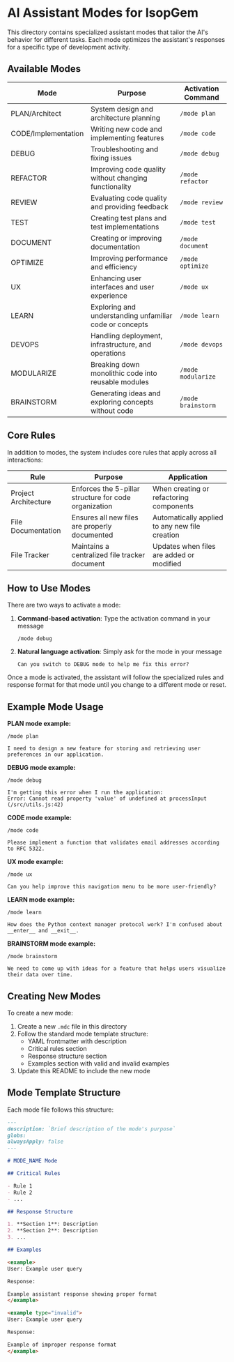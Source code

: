 # AI Assistant Modes for IsopGem

This directory contains specialized assistant modes that tailor the AI's behavior for different tasks. Each mode optimizes the assistant's responses for a specific type of development activity.

## Available Modes

| Mode | Purpose | Activation Command |
|------|---------|-------------------|
| PLAN/Architect | System design and architecture planning | `/mode plan` |
| CODE/Implementation | Writing new code and implementing features | `/mode code` |
| DEBUG | Troubleshooting and fixing issues | `/mode debug` |
| REFACTOR | Improving code quality without changing functionality | `/mode refactor` |
| REVIEW | Evaluating code quality and providing feedback | `/mode review` |
| TEST | Creating test plans and test implementations | `/mode test` |
| DOCUMENT | Creating or improving documentation | `/mode document` |
| OPTIMIZE | Improving performance and efficiency | `/mode optimize` |
| UX | Enhancing user interfaces and user experience | `/mode ux` |
| LEARN | Exploring and understanding unfamiliar code or concepts | `/mode learn` |
| DEVOPS | Handling deployment, infrastructure, and operations | `/mode devops` |
| MODULARIZE | Breaking down monolithic code into reusable modules | `/mode modularize` |
| BRAINSTORM | Generating ideas and exploring concepts without code | `/mode brainstorm` |

## Core Rules

In addition to modes, the system includes core rules that apply across all interactions:

| Rule | Purpose | Application |
|------|---------|-------------|
| Project Architecture | Enforces the 5-pillar structure for code organization | When creating or refactoring components |
| File Documentation | Ensures all new files are properly documented | Automatically applied to any new file creation |
| File Tracker | Maintains a centralized file tracker document | Updates when files are added or modified |

## How to Use Modes

There are two ways to activate a mode:

1. **Command-based activation**: Type the activation command in your message
   ```
   /mode debug
   ```

2. **Natural language activation**: Simply ask for the mode in your message
   ```
   Can you switch to DEBUG mode to help me fix this error?
   ```

Once a mode is activated, the assistant will follow the specialized rules and response format for that mode until you change to a different mode or reset.

## Example Mode Usage

**PLAN mode example:**
```
/mode plan

I need to design a new feature for storing and retrieving user preferences in our application.
```

**DEBUG mode example:**
```
/mode debug

I'm getting this error when I run the application:
Error: Cannot read property 'value' of undefined at processInput (/src/utils.js:42)
```

**CODE mode example:**
```
/mode code

Please implement a function that validates email addresses according to RFC 5322.
```

**UX mode example:**
```
/mode ux

Can you help improve this navigation menu to be more user-friendly?
```

**LEARN mode example:**
```
/mode learn

How does the Python context manager protocol work? I'm confused about __enter__ and __exit__.
```

**BRAINSTORM mode example:**
```
/mode brainstorm

We need to come up with ideas for a feature that helps users visualize their data over time.
```

## Creating New Modes

To create a new mode:

1. Create a new `.mdc` file in this directory
2. Follow the standard mode template structure:
   - YAML frontmatter with description
   - Critical rules section
   - Response structure section
   - Examples section with valid and invalid examples
3. Update this README to include the new mode

## Mode Template Structure

Each mode file follows this structure:

```markdown
---
description: `Brief description of the mode's purpose`
globs: 
alwaysApply: false
---

# MODE_NAME Mode

## Critical Rules

- Rule 1
- Rule 2
- ...

## Response Structure

1. **Section 1**: Description
2. **Section 2**: Description
3. ...

## Examples

<example>
User: Example user query

Response:

Example assistant response showing proper format
</example>

<example type="invalid">
User: Example user query

Response:

Example of improper response format
</example>
``` 